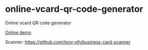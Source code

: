 # online-vcard-qr-code-generator

Online vcard QR code generator

[Online demo](http://tony-xlh.github.io/online-vcard-qr-code-generator/)


Scanner: <https://github.com/tony-xlh/business-card-scanner>
